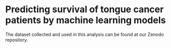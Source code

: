 # Predicting survival of tongue cancer patients by machine learning models
The dataset collected and used in this analysis can be found at our Zenodo repository.
